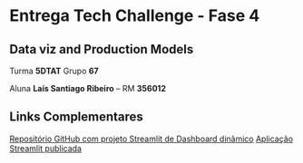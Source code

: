 # Entrega Tech Challenge - Fase 4 
## Data viz and Production Models

Turma **5DTAT**
Grupo **67**

Aluna **Laís Santiago Ribeiro** – RM **356012**

## Links Complementares
[Repositório GitHub com projeto Streamlit de Dashboard dinâmico](https://github.com/lais-santiago/FIAP_TechChallenge4_Streamlit)
[Aplicação Streamlit publicada](https://tech-challenge4-5dtat-grupo67.streamlit.app/)
